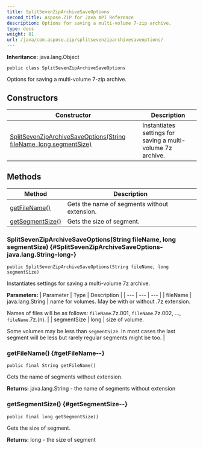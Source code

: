 ```yaml
---
title: SplitSevenZipArchiveSaveOptions
second_title: Aspose.ZIP for Java API Reference
description: Options for saving a multi-volume 7-zip archive.
type: docs
weight: 81
url: /java/com.aspose.zip/splitsevenziparchivesaveoptions/
---
```


**Inheritance:**
java.lang.Object
```
public class SplitSevenZipArchiveSaveOptions
```

Options for saving a multi-volume 7-zip archive.
## Constructors

| Constructor | Description |
| --- | --- |
| [SplitSevenZipArchiveSaveOptions(String fileName, long segmentSize)](#SplitSevenZipArchiveSaveOptions-java.lang.String-long-) | Instantiates settings for saving a multi-volume 7z archive. |
## Methods

| Method | Description |
| --- | --- |
| [getFileName()](#getFileName--) | Gets the name of segments without extension. |
| [getSegmentSize()](#getSegmentSize--) | Gets the size of segment. |
### SplitSevenZipArchiveSaveOptions(String fileName, long segmentSize) {#SplitSevenZipArchiveSaveOptions-java.lang.String-long-}
```
public SplitSevenZipArchiveSaveOptions(String fileName, long segmentSize)
```


Instantiates settings for saving a multi-volume 7z archive.

**Parameters:**
| Parameter | Type | Description |
| --- | --- | --- |
| fileName | java.lang.String | name for volumes. May be with or without .7z extension.

Names of files will be as follows: `fileName`.7z.001, `fileName`.7z.002, ..., `fileName`.7z.(n). |
| segmentSize | long | size of volume.

Some volumes may be less than `segmentSize`. In most cases the last segment will be less but rarely regular segments might be too. |

### getFileName() {#getFileName--}
```
public final String getFileName()
```


Gets the name of segments without extension.

**Returns:**
java.lang.String - the name of segments without extension
### getSegmentSize() {#getSegmentSize--}
```
public final long getSegmentSize()
```


Gets the size of segment.

**Returns:**
long - the size of segment
